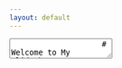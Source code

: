 ```yaml
---
layout: default
---
```


<!doctype html>
<html lang="en">
<head>
    <meta charset="utf-8">
    <title>Markdown Slideshow</title>
    <meta name="description" content="A slideshow created with reveal.js and Markdown.">
    <meta name="author" content="Your Name">
    <link rel="stylesheet" href="https://cdn.jsdelivr.net/npm/reveal.js/dist/reveal.css">
    <link rel="stylesheet" href="https://cdn.jsdelivr.net/npm/reveal.js/dist/theme/white.css" id="theme">
    <link rel="stylesheet" href="css/custom.css">
</head>
<body>
    <div class="reveal">
        <div class="slides">
            <section data-markdown>
                <textarea data-template>
                    # Welcome to My Slideshow

                    ---

                    ## Slide 1

                    - Item 1
                    - Item 2
                    - Item 3

                    ---

                    ## Slide 2

                    > "A quote to remember."

                    ---

                    ## Slide 3

                    ### A Subsection

                    1. First item
                    2. Second item
                    3. Third item

                    Note: This is a note for the presenter.
                </textarea>
            </section>
        </div>
    </div>
    <script src="https://cdn.jsdelivr.net/npm/reveal.js/dist/reveal.js"></script>
    <script src="https://cdn.jsdelivr.net/npm/reveal.js/plugin/markdown/markdown.js"></script>
    <script>
        Reveal.initialize({
            plugins: [ RevealMarkdown ]
        });
    </script>
</body>
</html>
